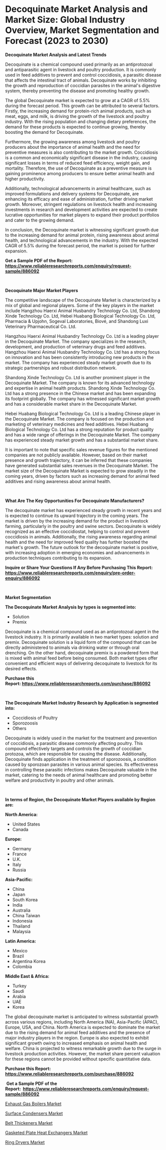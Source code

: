 <p><h1>Decoquinate Market Analysis and Market Size: Global Industry Overview, Market Segmentation and Forecast (2023 to 2030)</h1></p><p><strong>Decoquinate Market Analysis and Latest Trends</strong></p>
<p><p>Decoquinate is a chemical compound used primarily as an antiprotozoal and antiparasitic agent in livestock and poultry production. It is commonly used in feed additives to prevent and control coccidiosis, a parasitic disease that affects the intestinal tract of animals. Decoquinate works by inhibiting the growth and reproduction of coccidian parasites in the animal's digestive system, thereby preventing the disease and promoting healthy growth.</p><p>The global Decoquinate market is expected to grow at a CAGR of 5.5% during the forecast period. This growth can be attributed to several factors. Firstly, the increasing demand for protein-rich animal products, such as meat, eggs, and milk, is driving the growth of the livestock and poultry industry. With the rising population and changing dietary preferences, the demand for these products is expected to continue growing, thereby boosting the demand for Decoquinate.</p><p>Furthermore, the growing awareness among livestock and poultry producers about the importance of animal health and the need for preventive measures is also contributing to the market growth. Coccidiosis is a common and economically significant disease in the industry, causing significant losses in terms of reduced feed efficiency, weight gain, and mortality. Therefore, the use of Decoquinate as a preventive measure is gaining prominence among producers to ensure better animal health and higher productivity.</p><p>Additionally, technological advancements in animal healthcare, such as improved formulations and delivery systems for Decoquinate, are enhancing its efficacy and ease of administration, further driving market growth. Moreover, stringent regulations on livestock health and increasing investments in research and development activities are expected to create lucrative opportunities for market players to expand their product portfolios and cater to the growing demand.</p><p>In conclusion, the Decoquinate market is witnessing significant growth due to the increasing demand for animal protein, rising awareness about animal health, and technological advancements in the industry. With the expected CAGR of 5.5% during the forecast period, the market is poised for further expansion.</p></p>
<p><strong>Get a Sample PDF of the Report:&nbsp; <a href="https://www.reliableresearchreports.com/enquiry/request-sample/886092">https://www.reliableresearchreports.com/enquiry/request-sample/886092</a></strong></p>
<p>&nbsp;</p>
<p><strong>Decoquinate Major Market Players</strong></p>
<p><p>The competitive landscape of the Decoquinate Market is characterized by a mix of global and regional players. Some of the key players in the market include Hangzhou Haerxi Animal Husbandry Technology Co. Ltd, Shandong Xinde Technology Co. Ltd, Hebei Huabang Biological Technology Co. Ltd, Pharmacia & Upjohn, Sogeval Laboratories, Biové, and Shandong Luxi Veterinary Pharmaceutical Co. Ltd.</p><p>Hangzhou Haerxi Animal Husbandry Technology Co. Ltd is a leading player in the Decoquinate Market. The company specializes in the research, development, and production of veterinary drugs and feed additives. Hangzhou Haerxi Animal Husbandry Technology Co. Ltd has a strong focus on innovation and has been consistently introducing new products in the market. The company has experienced steady market growth due to its strategic partnerships and robust distribution network.</p><p>Shandong Xinde Technology Co. Ltd is another prominent player in the Decoquinate Market. The company is known for its advanced technology and expertise in animal health products. Shandong Xinde Technology Co. Ltd has a strong presence in the Chinese market and has been expanding its footprint globally. The company has witnessed significant market growth and has a considerable market share in the Decoquinate Market.</p><p>Hebei Huabang Biological Technology Co. Ltd is a leading Chinese player in the Decoquinate Market. The company is focused on the production and marketing of veterinary medicines and feed additives. Hebei Huabang Biological Technology Co. Ltd has a strong reputation for product quality and has a wide range of offerings in the Decoquinate Market. The company has experienced steady market growth and has a substantial market share.</p><p>It is important to note that specific sales revenue figures for the mentioned companies are not publicly available. However, based on their market presence and growth trajectory, it can be inferred that these companies have generated substantial sales revenues in the Decoquinate Market. The market size of the Decoquinate Market is expected to grow steadily in the coming years, driven by factors such as increasing demand for animal feed additives and rising awareness about animal health.</p></p>
<p>&nbsp;</p>
<p><strong>What Are The Key Opportunities For Decoquinate Manufacturers?</strong></p>
<p><p>The decoquinate market has experienced steady growth in recent years and is expected to continue its upward trajectory in the coming years. The market is driven by the increasing demand for the product in livestock farming, particularly in the poultry and swine sectors. Decoquinate is widely recognized as an effective coccidiostat, helping to control and prevent coccidiosis in animals. Additionally, the rising awareness regarding animal health and the need for improved feed quality has further boosted the market's growth. The future outlook for the decoquinate market is positive, with increasing adoption in emerging economies and advancements in production techniques contributing to its expansion.</p></p>
<p><strong>Inquire or Share Your Questions If Any Before Purchasing This Report: <a href="https://www.reliableresearchreports.com/enquiry/pre-order-enquiry/886092">https://www.reliableresearchreports.com/enquiry/pre-order-enquiry/886092</a></strong></p>
<p>&nbsp;</p>
<p><strong>Market Segmentation</strong></p>
<p><strong>The Decoquinate Market Analysis by types is segmented into:</strong></p>
<p><ul><li>Solution</li><li>Premix</li></ul></p>
<p><p>Decoquinate is a chemical compound used as an antiprotozoal agent in the livestock industry. It is primarily available in two market types: solution and premix. Decoquinate solution is a liquid form of the compound that can be directly administered to animals via drinking water or through oral drenching. On the other hand, decoquinate premix is a powdered form that is mixed with animal feed before being consumed. Both market types offer convenient and efficient ways of delivering decoquinate to livestock for its desired effects.</p></p>
<p><strong>Purchase this Report:&nbsp;<a href="https://www.reliableresearchreports.com/purchase/886092">https://www.reliableresearchreports.com/purchase/886092</a></strong></p>
<p>&nbsp;</p>
<p><strong>The Decoquinate Market Industry Research by Application is segmented into:</strong></p>
<p><ul><li>Coccidiosis of Poultry</li><li>Sporozoosis</li><li>Others</li></ul></p>
<p><p>Decoquinate is widely used in the market for the treatment and prevention of coccidiosis, a parasitic disease commonly affecting poultry. This compound effectively targets and controls the growth of coccidian protozoa, which are responsible for causing the disease. Additionally, Decoquinate finds application in the treatment of sporozoosis, a condition caused by sporozoan parasites in various animal species. Its effectiveness in controlling these parasitic infections makes Decoquinate valuable in the market, catering to the needs of animal healthcare and promoting better welfare and productivity in poultry and other animals.</p></p>
<p>&nbsp;</p>
<p><strong>In terms of Region, the Decoquinate Market Players available by Region are:</strong></p>
<p>
    <p> <strong> North America: </strong>
        <ul>
            <li>United States</li>
            <li>Canada</li>
        </ul>
        </p> 
    <p> <strong> Europe: </strong>
        <ul>
            <li>Germany</li>
            <li>France</li>
            <li>U.K.</li>
            <li>Italy</li>
            <li>Russia</li>
        </ul>
        </p> 
    <p> <strong> Asia-Pacific: </strong>
        <ul>
            <li>China</li>
            <li>Japan</li>
            <li>South Korea</li>
            <li>India</li>
            <li>Australia</li>
            <li>China Taiwan</li>
            <li>Indonesia</li>
            <li>Thailand</li>
            <li>Malaysia</li>
        </ul>
        </p> 
    <p> <strong> Latin America: </strong>
        <ul>
            <li>Mexico</li>
            <li>Brazil</li>
            <li>Argentina Korea</li>
            <li>Colombia</li>
        </ul>
        </p> 
    <p> <strong> Middle East & Africa: </strong>
        <ul>
            <li>Turkey</li>
            <li>Saudi</li>
            <li>Arabia</li>
            <li>UAE</li>
            <li>Korea</li>
        </ul>
    </p>
    </p>
<p><p>The global decoquinate market is anticipated to witness substantial growth across various regions, including North America (NA), Asia-Pacific (APAC), Europe, USA, and China. North America is expected to dominate the market due to the rising demand for animal feed additives and the presence of major industry players in the region. Europe is also expected to exhibit significant growth owing to increased emphasis on animal health and welfare. China is projected to witness remarkable growth due to the surge in livestock production activities. However, the market share percent valuation for these regions cannot be provided without specific quantitative data.</p></p>
<p><strong>Purchase this Report: <a href="https://www.reliableresearchreports.com/purchase/886092">https://www.reliableresearchreports.com/purchase/886092</a></strong></p>
<p>&nbsp;<strong>Get a Sample PDF of the Report:&nbsp;&nbsp;<a href="https://www.reliableresearchreports.com/enquiry/request-sample/886092">https://www.reliableresearchreports.com/enquiry/request-sample/886092</a></strong></p>
<p><strong></strong></p>
<p><p><a href="https://medium.com/@tiffanytran1905/decoding-exhaust-gas-boilers-market-metrics-market-share-trends-and-growth-patterns-d97a4eebd973">Exhaust Gas Boilers Market</a></p><p><a href="https://medium.com/@miningmaster/surface-condensers-market-exploring-market-share-market-trends-and-future-growth-c3aba0fdc0bd">Surface Condensers Market</a></p><p><a href="https://medium.com/@carolynfuller1997/belt-thickeners-market-the-key-to-successful-business-strategy-forecast-till-2030-b40653005a1b">Belt Thickeners Market</a></p><p><a href="https://medium.com/@joanobrien1990/gasketed-plate-heat-exchangers-market-analysis-and-sze-forecasted-for-period-from-2023-to-2030-7f02170e37a8">Gasketed Plate Heat Exchangers Market</a></p><p><a href="https://medium.com/@digitaldiviner12/ring-dryers-market-share-evolution-and-market-growth-trends-2023-2030-3a816a7afa19">Ring Dryers Market</a></p></p>